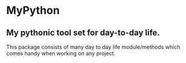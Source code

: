 # MyPython 
## My pythonic tool set for day-to-day life.

This package consists of many day to day life module/methods which comes handy when working on any project.

